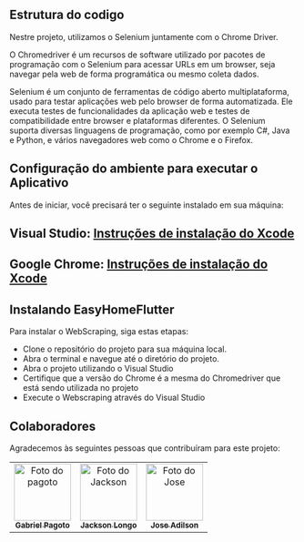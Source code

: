 ## Estrutura do codigo

Nestre projeto, utilizamos o Selenium juntamente com o Chrome Driver.

O Chromedriver é um recursos de software utilizado por pacotes de programação com o Selenium para acessar URLs em um browser, seja navegar pela web de forma programática ou mesmo coleta dados.

Selenium é um conjunto de ferramentas de código aberto multiplataforma, usado para testar aplicações web pelo browser de forma automatizada. Ele executa testes de funcionalidades da aplicação web e testes de compatibilidade entre browser e plataformas diferentes. O Selenium suporta diversas linguagens de programação, como por exemplo C#, Java e Python, e vários navegadores web como o Chrome e o Firefox.

## Configuração do ambiente para executar o Aplicativo


Antes de iniciar, você precisará ter o seguinte instalado em sua máquina:

## Visual Studio: [Instruções de instalação do Xcode](https://visualstudio.microsoft.com/pt-br/downloads/)
## Google Chrome: [Instruções de instalação do Xcode](https://www.google.com/intl/pt-BR/chrome/)


##  Instalando EasyHomeFlutter

Para instalar o WebScraping, siga estas etapas:

* Clone o repositório do projeto para sua máquina local.
* Abra o terminal e navegue até o diretório do projeto.
* Abra o projeto utilizando o Visual Studio
* Certifique que a versão do Chrome é a mesma do Chromedriver que está sendo utilizada no projeto
* Execute o Webscraping através do Visual Studio

##  Colaboradores

Agradecemos às seguintes pessoas que contribuíram para este projeto:

<table>
  <tr>
    <td align="center">
      <a href="#">
        <img src="https://avatars.githubusercontent.com/u/54186456?v=4" width="100px;" alt="Foto do pagoto"/><br>
        <sub>
          <b>Gabriel Pagoto</b>
        </sub>
      </a>
    </td>
    <td align="center">
      <a href="#">
        <img src="https://avatars.githubusercontent.com/u/56005941?s=400&u=0282b7888567a9f7f3df62df4433743a38289305&v=4" width="100px;" alt="Foto do Jackson"/><br>
        <sub>
          <b>Jackson Longo</b>
        </sub>
      </a>
    </td>
    <td align="center">
      <a href="#">
        <img src="https://pps.whatsapp.net/v/t61.24694-24/298393423_191871359934710_1423164344747583347_n.jpg?ccb=11-4&oh=01_AdSyHhlJAx-4oOvzefy_-rsjgT97CccprYQ7J8Xo8UoVRw&oe=64037008" width="100px;" alt="Foto do Jose"/><br>
        <sub>
          <b>Jose Adilson</b>
        </sub>
      </a>
    </td>
  </tr>
</table>
